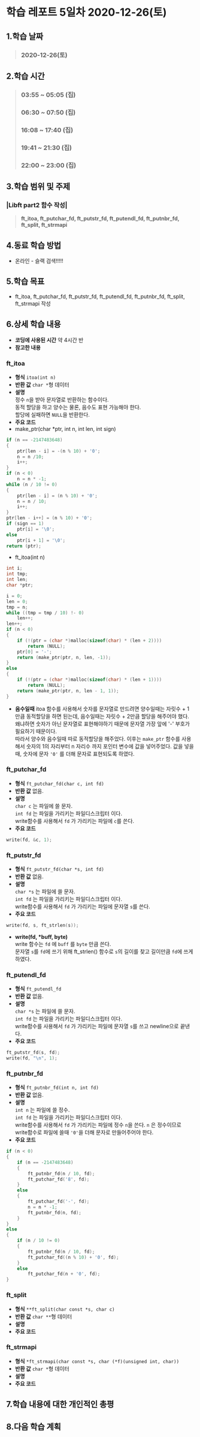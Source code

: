 # 학습 레포트 5일차 2020-12-26(토)
## 1.학습 날짜
> ### 2020-12-26(토)
## 2.학습 시간
> ### 03:55 ~ 05:05 (집)
> ### 06:30 ~ 07:50 (집)
> ### 16:08 ~ 17:40 (집)
> ### 19:41 ~ 21:30 (집)
> ### 22:00 ~ 23:00 (집)
## 3.학습 범위 및 주제
### |Libft part2 함수 작성|
> **ft_itoa, ft_putchar_fd, ft_putstr_fd, ft_putendl_fd, ft_putnbr_fd, ft_split, ft_strmapi**
## 4.동료 학습 방법
- 온라인 - 슬랙 검색!!!!!
## 5.학습 목표
- ft_itoa, ft_putchar_fd, ft_putstr_fd, ft_putendl_fd, ft_putnbr_fd, ft_split, ft_strmapi 작성
## 6.상세 학습 내용
- **코딩에 사용된 시간** 약 4시간 반
- **참고한 내용** 

### ft_itoa
- **형식** `itoa(int n)`
- **반환 값** `char *`형 데이터
- **설명**\
정수 `n`을 받아 문자열로 반환하는 함수이다.\
동적 할당을 하고 양수는 물론, 음수도 표현 가능해야 한다.\
할당에 실패하면 `NULL`을 반환한다.
- **주요 코드**
- make_ptr(char *ptr, int n, int len, int sign)
```c
if (n == -2147483648)
{
    ptr[len - i] = -(n % 10) + '0';
    n = n /10;
    i++;
}
if (n < 0)
    n = n * -1;
while (n / 10 != 0)
{
    ptr[len - i] = (n % 10) + '0';
    n = n / 10;
    i++;
}
ptr[len - i++] = (n % 10) + '0';
if (sign == 1)
    ptr[i] = '\0';
else
    ptr[i + 1] = '\0';
return (ptr);
```
- ft_itoa(int n)
```c
int i;
int tmp;
int len;
char *ptr;

i = 0;
len = 0;
tmp = n;
while ((tmp = tmp / 10) !- 0)
    len++;
len++;
if (n < 0)
{
    if (!(ptr = (char *)malloc(sizeof(char) * (len + 2))))
        return (NULL);
    ptr[0] = '-';
    return (make_ptr(ptr, n, len, -1));
}
else
{
    if (!(ptr = (char *)malloc(sizeof(char) * (len + 1))))
        return (NULL);
    return (make_ptr(ptr, n, len - 1, 1));
}
```
- **음수일때**
itoa 함수를 사용해서 숫자를 문자열로 만드려면 양수일때는 자릿수 + 1 만큼 동적할당을 하면 된는데, 음수일때는 자릿수 + 2만큼 할당을 해주어야 했다.\
왜냐하면 숫자가 아닌 문자열로 표현해야하기 때문에 문자열 가장 앞에 '-' 부호가 필요하기 때문이다.\
따라서 양수와 음수일때 따로 동적할당을 해주었다. 이후는 `make_ptr` 함수를 사용해서 숫자의 1의 자리부터 n 자리수 까지 포인터 변수에 값을 넣어주었다. 값을 넣을 때, 숫자에 문자 `'0'` 를 더해 문자로 표현되도록 하였다.

### ft_putchar_fd
- **형식** `ft_putchar_fd(char c, int fd)`
- **반환 값** 없음.
- **설명**\
`char c` 는 파일에 쓸 문자.\
`int fd` 는 파일을 가리키는 파일디스크립터 이다.\
write함수를 사용해서 `fd` 가 가리키는 파일에 `c`를 쓴다.
- **주요 코드**
```c
write(fd, &c, 1);
```

### ft_putstr_fd
- **형식** `ft_putstr_fd(char *s, int fd)`
- **반환 값** 없음.
- **설명**\
`char *s` 는 파일에 쓸 문자.\
`int fd` 는 파일을 가리키는 파일디스크립터 이다.\
write함수를 사용해서 `fd` 가 가리키는 파일에 문자열 `s`를 쓴다.
- **주요 코드**
```c
write(fd, s, ft_strlen(s));
```
- **write(fd, \*buff, byte)**\
write 함수는 `fd` 에 `buff` 를 `byte` 만큼 쓴다.\
문자열 `s`를 `fd`에 쓰기 위해 ft_strlen() 함수로 `s`의 길이를 찾고 길이만큼 `fd`에 쓰게 하였다.

### ft_putendl_fd
- **형식** `ft_putendl_fd`
- **반환 값** 없음.
- **설명**\
`char *s` 는 파일에 쓸 문자.\
`int fd` 는 파일을 가리키는 파일디스크립터 이다.\
write함수를 사용해서 `fd` 가 가리키는 파일에 문자열 `s`를 쓰고 newline으로 끝낸다.
- **주요 코드**
```c
ft_putstr_fd(s, fd);
write(fd, "\n", 1);
```

### ft_putnbr_fd
- **형식** `ft_putnbr_fd(int n, int fd)`
- **반환 값** 없음.
- **설명**\
`int n` 는 파일에 쓸 정수.\
`int fd` 는 파일을 가리키는 파일디스크립터 이다.\
write함수를 사용해서 `fd` 가 가리키는 파일에 정수 `n`을 쓴다.
`n` 은 정수이므로 write함수로 파일에 쓸때 `'0'`을 더해 문자로 만들어주어야 한다.
- **주요 코드**
```c
if (n < 0)
{
    if (n == -2147483648)
    {
        ft_putnbr_fd(n / 10, fd);
        ft_putchar_fd('8', fd);
    }
    else
    {
        ft_putchar_fd('-', fd);
        n = n * -1;
        ft_putnbr_fd(n, fd);
    }
}
else
{
    if (n / 10 != 0)
    {
        ft_putnbr_fd(n / 10, fd);
        ft_putchar_fd((n % 10) + '0', fd);
    }
    else
        ft_putchar_fd(n + '0', fd);
}
```

### ft_split
- **형식** `**ft_split(char const *s, char c)`
- **반환 값** `char **`형 데이터
- **설명**
- **주요 코드**

### ft_strmapi
- **형식** `*ft_strmapi(char const *s, char (*f)(unsigned int, char))`
- **반환 값** `char *`형 데이터
- **설명**
- **주요 코드**
## 7.학습 내용에 대한 개인적인 총평
## 8.다음 학습 계획